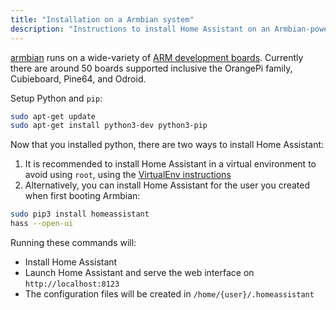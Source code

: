 ```yaml
---
title: "Installation on a Armbian system"
description: "Instructions to install Home Assistant on an Armbian-powered systems."
---
```


[armbian](https://www.armbian.com) runs on a wide-variety of [ARM development boards](https://www.armbian.com/download/). Currently there are around 50 boards supported inclusive the OrangePi family, Cubieboard, Pine64, and Odroid.

Setup Python and `pip`:

```bash
sudo apt-get update
sudo apt-get install python3-dev python3-pip
```

Now that you installed python, there are two ways to install Home Assistant:

1. It is recommended to install Home Assistant in a virtual environment to avoid using `root`, using the [VirtualEnv instructions](/docs/installation/virtualenv/)
2. Alternatively, you can install Home Assistant for the user you created when first booting Armbian:

```bash
sudo pip3 install homeassistant
hass --open-ui
```

Running these commands will:

- Install Home Assistant
- Launch Home Assistant and serve the web interface on `http://localhost:8123`
- The configuration files will be created in `/home/{user}/.homeassistant`
